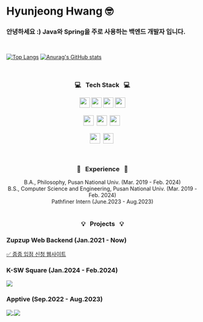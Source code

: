 # Hyunjeong Hwang 🤓

### 안녕하세요 :) Java와 Spring을 주로 사용하는 백엔드 개발자 입니다.

<br>

[![Top Langs](https://github-readme-stats.vercel.app/api/top-langs/?username=seasameoil)](https://github.com/anuraghazra/github-readme-stats)
[![Anurag's GitHub stats](https://github-readme-stats.vercel.app/api?username=seasameoil)](https://github.com/anuraghazra/github-readme-stats)

<br>

<h3 align="center">💻 &nbsp Tech Stack &nbsp 💻</h3>
<p align="center">
  <img height=27em src="https://img.shields.io/badge/Java-F80000?style=flat&logo=Oracle&logoColor=white"/></a>
  <img height=27em src="https://img.shields.io/badge/JavaScript-F7DF1E?style=flat&logo=JavaScript&logoColor=white"/></a>
  <img height=27em src="https://img.shields.io/badge/Python-3776AB?style=flat&logo=Python&logoColor=white"/></a>
  <img height=27em src="https://img.shields.io/badge/C++-00599C?style=flat&logo=C++&logoColor=white"/></a>
  <br><br>
  <img height=27em src="https://img.shields.io/badge/Git-F05032?style=flat&logo=git&logoColor=white"/></a>&nbsp
  <img height=27em src="https://img.shields.io/badge/Arduino-00878F?style=flat&logo=Arduino&logoColor=white"/></a>&nbsp
  <img height=27em src="https://img.shields.io/badge/Linux-FCC624?style=flat&logo=linux&logoColor=black"/></a>&nbsp
  <br><br>
  <img height=27em src="https://img.shields.io/badge/AWS-232F3E?style=flat&logo=AmazonAWS&logoColor=white"/></a>&nbsp
  <img height=27em src="https://img.shields.io/badge/Spring-6DB33F?style=flat&logo=Springboot&logoColor=white"/></a>&nbsp
</p>

<br>

<h3 align="center">🏢 &nbsp Experience &nbsp 🏢</h3>
<p align="center">
B.A., Philosophy, Pusan National Univ. (Mar. 2019 - Feb. 2024)<br>
B.S., Computer Science and Engineering, Pusan National Univ. (Mar. 2019 - Feb. 2024)<br>
Pathfiner Intern (June.2023 - Aug.2023) <br>

<br>

<h3 align="center">💡 &nbsp Projects &nbsp 💡</h3>

### Zupzup Web Backend (Jan.2021 - Now) <br>
[✅ 줍줍 입점 신청 웹사이트](https://zupzupofficial.com)

### K-SW Square (Jan.2024 - Feb.2024) <br>
<a href="https://github.com/seasameoil/network_LoRaWAN">
  <img align="center" src="https://github-readme-stats.vercel.app/api/pin/?username=seasameoil&repo=network_LoRaWAN" />
</a>

### Apptive (Sep.2022 - Aug.2023) <br>
<a href="https://github.com/seasameoil/apptive-17th-fruitable-backend">
  <img align="center" src="https://github-readme-stats.vercel.app/api/pin/?username=seasameoil&repo=apptive-17th-fruitable-backend" />
</a>
<a href="https://github.com/seasameoil/apptive-18th-healingMate-backend">
  <img align="center" src="https://github-readme-stats.vercel.app/api/pin/?username=seasameoil&repo=apptive-18th-healingMate-backend" />
</a>

<br>
